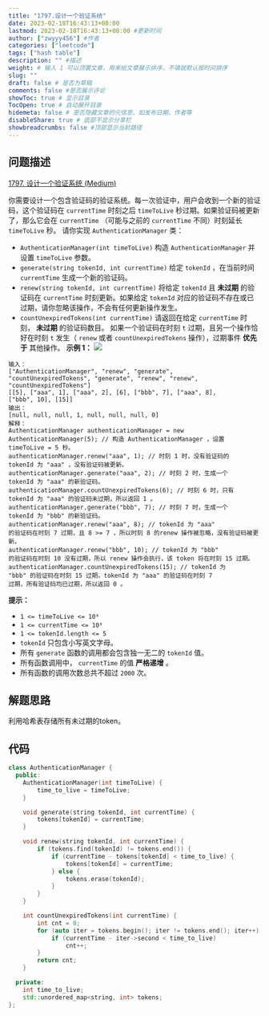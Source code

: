 ```yaml
---
title: "1797.设计一个验证系统"
date: 2023-02-18T16:43:13+08:00
lastmod: 2023-02-18T16:43:13+08:00 #更新时间
author: ["zwyyy456"] #作者
categories: ["leetcode"]
tags: ["hash table"]
description: "" #描述
weight: # 输入 1 可以顶置文章，用来给文章展示排序，不填就默认按时间排序
slug: ""
draft: false # 是否为草稿
comments: false #是否展示评论
showToc: true # 显示目录
TocOpen: true # 自动展开目录
hidemeta: false # 是否隐藏文章的元信息，如发布日期、作者等
disableShare: true # 底部不显示分享栏
showbreadcrumbs: false #顶部显示当前路径
---
```

## 问题描述
[1797. 设计一个验证系统 (Medium)](https://leetcode.cn/problems/design-authentication-manager/)

你需要设计一个包含验证码的验证系统。每一次验证中，用户会收到一个新的验证码，这个验证码在 `currentTime`
时刻之后 `timeToLive` 秒过期。如果验证码被更新了，那么它会在 `currentTime` （可能与之前的
`currentTime` 不同）时刻延长 `timeToLive` 秒。
请你实现 `AuthenticationManager` 类：
- `AuthenticationManager(int timeToLive)` 构造
`AuthenticationManager` 并设置 `timeToLive` 参数。
- `generate(string tokenId, int currentTime)` 给定 `tokenId`
，在当前时间 `currentTime` 生成一个新的验证码。
- `renew(string tokenId, int currentTime)` 将给定 `tokenId` 且
**未过期** 的验证码在 `currentTime` 时刻更新。如果给定 `tokenId`
对应的验证码不存在或已过期，请你忽略该操作，不会有任何更新操作发生。
- `countUnexpiredTokens(int currentTime)` 请返回在给定
`currentTime` 时刻， **未过期** 的验证码数目。
如果一个验证码在时刻 `t` 过期，且另一个操作恰好在时刻 `t` 发生（ `renew` 或者
`countUnexpiredTokens` 操作），过期事件 **优先于** 其他操作。
**示例 1：**
![](https://pic-upyun.zwyyy456.tech/smms/2023-12-26-065418.png)
```
输入：
["AuthenticationManager", "renew", "generate",
"countUnexpiredTokens", "generate", "renew", "renew",
"countUnexpiredTokens"]
[[5], ["aaa", 1], ["aaa", 2], [6], ["bbb", 7], ["aaa", 8],
["bbb", 10], [15]]
输出：
[null, null, null, 1, null, null, null, 0]
解释：
AuthenticationManager authenticationManager = new
AuthenticationManager(5); // 构造 AuthenticationManager ，设置
timeToLive = 5 秒。
authenticationManager.renew("aaa", 1); // 时刻 1 时，没有验证码的
tokenId 为 "aaa" ，没有验证码被更新。
authenticationManager.generate("aaa", 2); // 时刻 2 时，生成一个
tokenId 为 "aaa" 的新验证码。
authenticationManager.countUnexpiredTokens(6); // 时刻 6 时，只有
tokenId 为 "aaa" 的验证码未过期，所以返回 1 。
authenticationManager.generate("bbb", 7); // 时刻 7 时，生成一个
tokenId 为 "bbb" 的新验证码。
authenticationManager.renew("aaa", 8); // tokenId 为 "aaa"
的验证码在时刻 7 过期，且 8 >= 7 ，所以时刻 8 的renew 操作被忽略，没有验证码被更新。
authenticationManager.renew("bbb", 10); // tokenId 为 "bbb"
的验证码在时刻 10 没有过期，所以 renew 操作会执行，该 token 将在时刻 15 过期。
authenticationManager.countUnexpiredTokens(15); // tokenId 为
"bbb" 的验证码在时刻 15 过期，tokenId 为 "aaa" 的验证码在时刻 7
过期，所有验证码均已过期，所以返回 0 。
```
**提示：**
- `1 <= timeToLive <= 10⁸`
- `1 <= currentTime <= 10⁸`
- `1 <= tokenId.length <= 5`
- `tokenId` 只包含小写英文字母。
- 所有 `generate` 函数的调用都会包含独一无二的 `tokenId` 值。
- 所有函数调用中， `currentTime` 的值 **严格递增** 。
- 所有函数的调用次数总共不超过 `2000` 次。

## 解题思路
利用哈希表存储所有未过期的token。

## 代码
```cpp
class AuthenticationManager {
  public:
    AuthenticationManager(int timeToLive) {
        time_to_live = timeToLive;
    }

    void generate(string tokenId, int currentTime) {
        tokens[tokenId] = currentTime;
    }

    void renew(string tokenId, int currentTime) {
        if (tokens.find(tokenId) != tokens.end()) {
            if (currentTime - tokens[tokenId] < time_to_live) {
                tokens[tokenId] = currentTime;
            } else {
                tokens.erase(tokenId);
            }
        }
    }

    int countUnexpiredTokens(int currentTime) {
        int cnt = 0;
        for (auto iter = tokens.begin(); iter != tokens.end(); iter++) {
            if (currentTime - iter->second < time_to_live)
                cnt++;
        }
        return cnt;
    }

  private:
    int time_to_live;
    std::unordered_map<string, int> tokens;
};
```